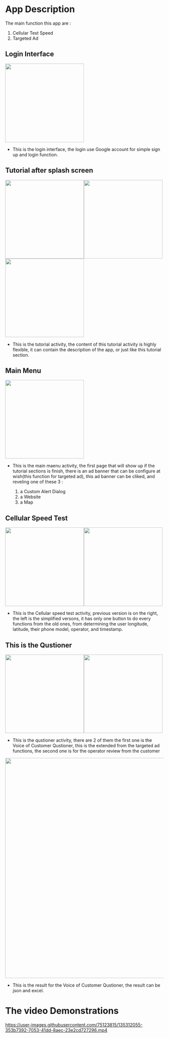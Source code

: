 # App Description
The main function this app are :

1. Cellular Test Speed
2. Targeted Ad

## Login Interface

<img src="https://github.com/alfarafimaulana/TestCell/blob/master/Foto%20Git/Screenshot_2021-09-29-17-30-36-40_9eaad7d0d1be446f448c1d6044958e42.jpg" width="250">

- This is the login interface, the login use Google account for simple sign up and login function.

## Tutorial after splash screen
<img src="https://github.com/alfarafimaulana/TestCell/blob/master/Foto%20Git/Screenshot_2021-09-29-17-30-43-31_9eaad7d0d1be446f448c1d6044958e42.jpg" width="250"><img src="https://github.com/alfarafimaulana/TestCell/blob/master/Foto%20Git/Screenshot_2021-09-29-20-50-54-85_9eaad7d0d1be446f448c1d6044958e42.jpg" width="250"><img src="https://github.com/alfarafimaulana/TestCell/blob/master/Foto%20Git/Screenshot_2021-09-29-20-50-58-20_9eaad7d0d1be446f448c1d6044958e42.jpg" width="250">

- This is the tutorial activity, the content of this tutorial activity is highly flexible, it can contain the description of the app, or just like this tutorial section.

## Main Menu

<img src="https://github.com/alfarafimaulana/TestCell/blob/master/Foto%20Git/Screenshot_2021-09-29-17-30-52-09_9eaad7d0d1be446f448c1d6044958e42.jpg" width="250">

- This is the main maenu activity, the first page that will show up if the tutorial sections is finish, there is an ad banner that can be configure at wish(this function for targeted ad), this ad banner can be cliked, and reveling one of these 3 : 

    1. a Custom Alert Dialog 
    2. a Website 
    3. a Map

## Cellular Speed Test

<img src="https://github.com/alfarafimaulana/TestCell/blob/master/Foto%20Git/Screenshot_2021-09-29-17-31-08-94_9eaad7d0d1be446f448c1d6044958e42.jpg" width="250"><img src="https://github.com/alfarafimaulana/TestCell/blob/master/Foto%20Git/previous.PNG" width="250">

- This is the Cellular speed test activity, previous version is on the right, the left is the simplified versons, it has only one button to do every functions from the old ones, from determining the user longitude, latitude, their phone model, operator, and timestamp.

## This is the Qustioner

<img src="https://github.com/alfarafimaulana/TestCell/blob/master/Foto%20Git/Screenshot_2021-09-29-17-31-03-56_9eaad7d0d1be446f448c1d6044958e42.jpg" width="250"><img src="https://github.com/alfarafimaulana/TestCell/blob/master/Foto%20Git/Screenshot_2021-09-29-22-24-57-66_9eaad7d0d1be446f448c1d6044958e42.jpg" width="250">

- This is the qustioner activity, there are 2 of them the first one is the Voice of Customer Qustioner, this is the extended from the targeted ad functions, the second one is for the operator review from the customer

<img src="https://github.com/alfarafimaulana/TestCell/blob/master/Foto%20Git/HasilQustioner.PNG" width="700">

- This is the result for the Voice of Customer Qustioner, the result can be json and excel. 

# The video Demonstrations



https://user-images.githubusercontent.com/75123815/135312055-353b7392-7053-41dd-8aec-23e2cd727296.mp4


  
